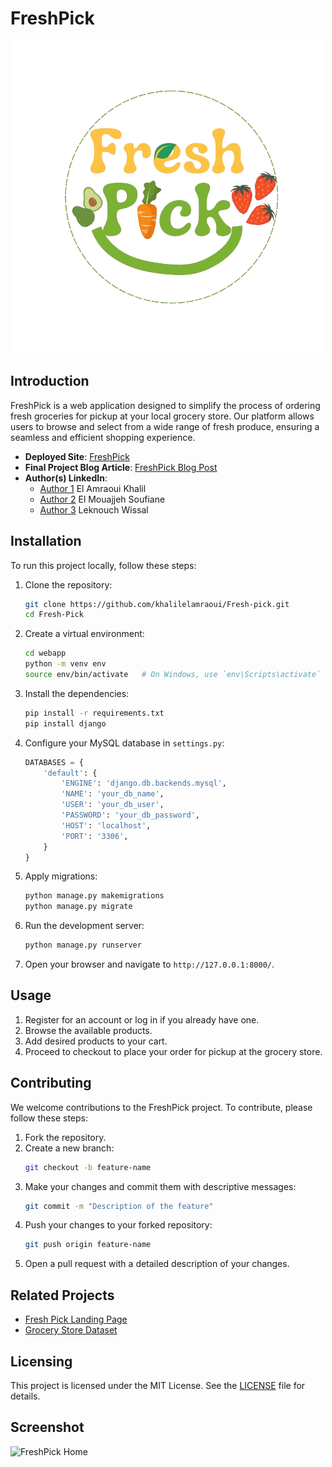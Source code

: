 # FreshPick

![FreshPick Logo](webapp/FreshPickApp/static/imgs/freshpick.png)

## Introduction

FreshPick is a web application designed to simplify the process of ordering fresh groceries for pickup at your local grocery store. Our platform allows users to browse and select from a wide range of fresh produce, ensuring a seamless and efficient shopping experience.

- **Deployed Site**: [FreshPick](https://fresh-pick.vercel.app/)
- **Final Project Blog Article**: [FreshPick Blog Post](https://medium.com/@yourusername/freshpick-webapp-overview)
- **Author(s) LinkedIn**:
  - [Author 1](https://www.linkedin.com/in/khalil-el-amraoui-5834a9216/) El Amraoui Khalil
  - [Author 2](https://www.linkedin.com/in/soufiane-elmouajjeh-052929280/) El Mouajjeh Soufiane
  - [Author 3](https://linkedin.com/in/author2) Leknouch Wissal

## Installation

To run this project locally, follow these steps:

1. Clone the repository:
    ```bash
    git clone https://github.com/khalilelamraoui/Fresh-pick.git
    cd Fresh-Pick
    ```

2. Create a virtual environment:
    ```bash
    cd webapp
    python -m venv env
    source env/bin/activate   # On Windows, use `env\Scripts\activate`
    ```

3. Install the dependencies:
    ```bash
    pip install -r requirements.txt
    pip install django
    ```

4. Configure your MySQL database in `settings.py`:

    ```python
    DATABASES = {
        'default': {
            'ENGINE': 'django.db.backends.mysql',
            'NAME': 'your_db_name',
            'USER': 'your_db_user',
            'PASSWORD': 'your_db_password',
            'HOST': 'localhost',
            'PORT': '3306',
        }
    }
    ```

5. Apply migrations:
    ```bash
    python manage.py makemigrations
    python manage.py migrate
    ```

6. Run the development server:
    ```bash
    python manage.py runserver
    ```

7. Open your browser and navigate to `http://127.0.0.1:8000/`.

## Usage

1. Register for an account or log in if you already have one.
2. Browse the available products.
3. Add desired products to your cart.
4. Proceed to checkout to place your order for pickup at the grocery store.

## Contributing

We welcome contributions to the FreshPick project. To contribute, please follow these steps:

1. Fork the repository.
2. Create a new branch:
    ```bash
    git checkout -b feature-name
    ```
3. Make your changes and commit them with descriptive messages:
    ```bash
    git commit -m "Description of the feature"
    ```
4. Push your changes to your forked repository:
    ```bash
    git push origin feature-name
    ```
5. Open a pull request with a detailed description of your changes.

## Related Projects

- [Fresh Pick Landing Page](https://github.com/Clear008/FreshPick)
- [Grocery Store Dataset](https://github.com/marcusklasson/GroceryStoreDataset)

## Licensing

This project is licensed under the MIT License. See the [LICENSE](LICENSE) file for details.

## Screenshot

![FreshPick Home](static/imgs/screenshot.png)
